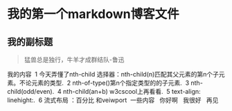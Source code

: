 # 我的第一个markdown博客文件
## 我的副标题
>猛兽总是独行，牛羊才成群结队-鲁迅
>
我的内容
  1    今天弄懂了nth-child 选择器：nth-child(n)匹配其父元素的第n个子元素。不论元素的类型.
  2    nth-of-type()第n个指定类型的的子元素.
  3    nth-child(odd/even).
  4    nth-child(an+b)  w3cscool上再看看.
  5    text-align: linehight:.
  6    流式布局 ：百分比 和veiwport
  一些内容
   你好啊
   我很好
   再见
